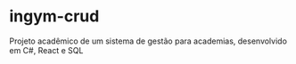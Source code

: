 # ingym-crud
Projeto acadêmico de um sistema de gestão para academias, desenvolvido em C#, React e SQL
